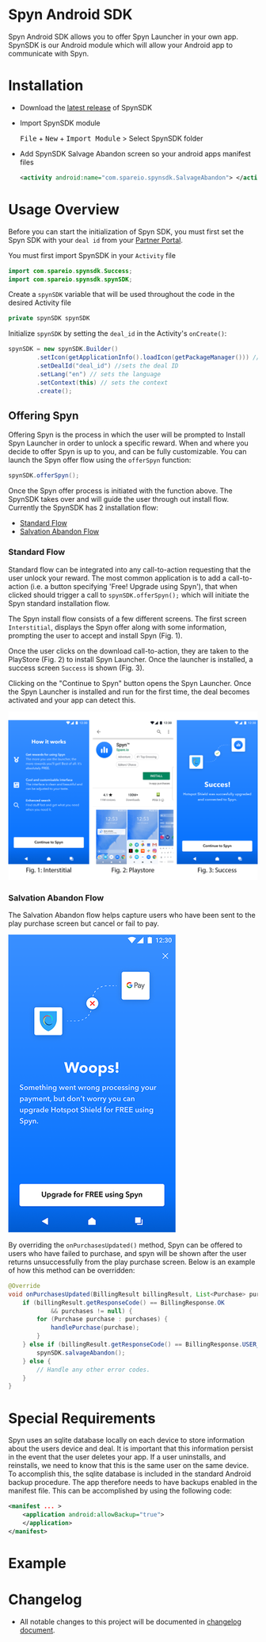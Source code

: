 # Spyn Android SDK

Spyn Android SDK allows you to offer Spyn Launcher in your own app. SpynSDK is our Android module which will allow your Android app to communicate with Spyn.

# Installation

- Download the [latest release](https://github.com/spareio/spyn-sdk/releases) of SpynSDK

- Import SpynSDK module

  <kbd>File</kbd> + <kbd>New</kbd> + <kbd>Import Module</kbd>  >  Select SpynSDK folder


- Add SpynSDK Salvage Abandon screen so your android apps manifest files

  ```xml
  <activity android:name="com.spareio.spynsdk.SalvageAbandon"> </activity>
  ```

# Usage Overview

Before you can start the initialization of Spyn SDK, you must first set the Spyn SDK with your `deal id` from your [Partner Portal](https://spare.io).

You must first import SpynSDK in your `Activity` file

```java
import com.spareio.spynsdk.Success;
import com.spareio.spynsdk.spynSDK;
```

Create a `spynSDK` variable that will be used throughout the code in the desired Activity file

```java
private spynSDK spynSDK
```

Initialize `spynSDK` by setting the `deal_id` in the Activity's `onCreate()`:

```java
spynSDK = new spynSDK.Builder()
        .setIcon(getApplicationInfo().loadIcon(getPackageManager())) // sets the app icon
        .setDealId("deal_id") //sets the deal ID
        .setLang("en") // sets the language
        .setContext(this) // sets the context
        .create();
```

## Offering Spyn

Offering Spyn is the process in which the user will be prompted to Install Spyn Launcher in order to unlock a specific reward. When and where you decide to offer Spyn is up to you, and can be fully customizable. You can launch the Spyn offer flow using the `offerSpyn` function:

```java
spynSDK.offerSpyn();
```

Once the Spyn offer process is initiated with the function above. The SpynSDK takes over and will guide the user through out install flow. Currently the SpynSDK has 2 installation flow:

- [Standard Flow](#standard-flow)
- [Salvation Abandon Flow](#salvation-abandon-flow)

### Standard Flow

Standard flow can be integrated into any call-to-action requesting that the user unlock your reward. The most common application is to add a call-to-action (i.e. a button specifying 'Free! Upgrade using Spyn'), that when clicked should trigger a call to `spynSDK.offerSpyn();` which will initiate the Spyn standard installation flow.

The Spyn install flow consists of a few different screens. The first screen `Interstitial`, displays the Spyn offer along with some information, prompting the user to accept and install Spyn (Fig. 1).

Once the user clicks on the download call-to-action, they are taken to the PlayStore (Fig. 2) to install Spyn Launcher. Once the launcher is installed, a success screen `Success` is shown (Fig. 3).

Clicking on the "Continue to Spyn" button opens the Spyn Launcher. Once the Spyn Launcher is installed and run for the first time, the deal becomes activated and your app can detect this.

![Standard Flow](./docs/standard-flow.png?raw=true "Standard Flow")

### Salvation Abandon Flow

The Salvation Abandon flow helps capture users who have been sent to the play purchase screen but cancel or fail to pay.

![Abandon Flow](./docs/abandon-flow.png?raw=true "Abandon Flow")

By overriding the `onPurchasesUpdated()` method, Spyn can be offered to users who have failed to purchase, and spyn will be shown after the user returns unsuccessfully from the play purchase screen. Below is an example of how this method can be overridden:

```java
@Override
void onPurchasesUpdated(BillingResult billingResult, List<Purchase> purchases) {
    if (billingResult.getResponseCode() == BillingResponse.OK
            && purchases != null) {
        for (Purchase purchase : purchases) {
            handlePurchase(purchase);
        }
    } else if (billingResult.getResponseCode() == BillingResponse.USER_CANCELED) {
        spynSDK.salvageAbandon();
    } else {
        // Handle any other error codes.
    }
}
```

# Special Requirements
Spyn uses an sqlite database locally on each device to store information about the users device and deal. It is important that this information persist in the event that the user deletes your app. If a user uninstalls, and reinstalls, we need to know that this is the same user on the same device. To accomplish this, the sqlite database is included in the standard Android backup procedure. The app therefore needs to have backups enabled in the manifest file. This can be accomplished by using the following code:
```xml
<manifest ... >
    <application android:allowBackup="true">
    </application>
</manifest>
```


# Example

# Changelog

- All notable changes to this project will be documented in [changelog document](https://github.com/spareio/spynsdk/blob/master/CHANGELOG.md).
